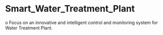 # Smart_Water_Treatment_Plant
o Focus on an innovative and intelligent control and monitoring system for Water Treatment Plant.
